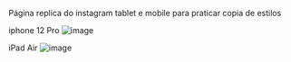 Página replica do instagram tablet e mobile para praticar copia de estilos

iphone 12 Pro
![image](https://user-images.githubusercontent.com/19778173/176365411-918b6dac-a25d-4bf5-8a3b-be119064538e.png)

iPad Air
![image](https://user-images.githubusercontent.com/19778173/176365490-e8a49a8e-eabe-415d-9a51-42e32de60757.png)
